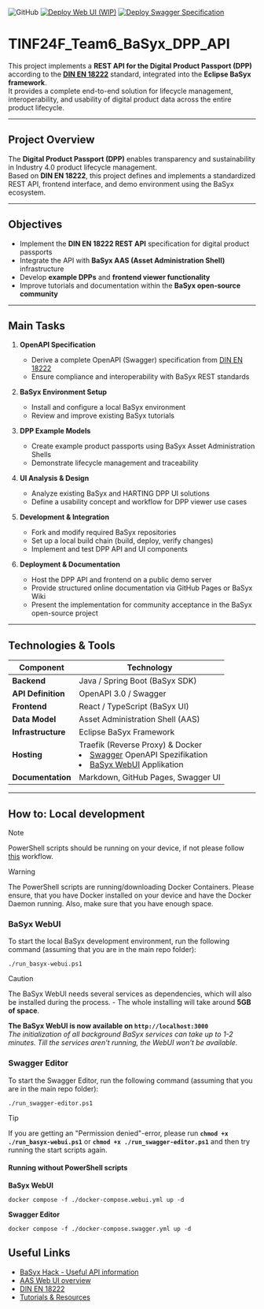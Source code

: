 ![GitHub](https://img.shields.io/github/license/eclipse-basyx/basyx-aas-web-ui) [![Deploy Web UI (WIP)](https://github.com/DHBW-TINF24F/Team6-BaSyx-DPP-API/actions/workflows/deploy_webui.yml/badge.svg?branch=main)](https://github.com/DHBW-TINF24F/Team6-BaSyx-DPP-API/actions/workflows/deploy_webui.yml) [![Deploy Swagger Specification](https://github.com/DHBW-TINF24F/Team6-BaSyx-DPP-API/actions/workflows/deploy_swagger.yml/badge.svg)](https://github.com/DHBW-TINF24F/Team6-BaSyx-DPP-API/actions/workflows/deploy_swagger.yml)

#   TINF24F_Team6_BaSyx_DPP_API


This project implements a **REST API for the Digital Product Passport (DPP)** according to the [**DIN EN 18222**](PROJECT/DIN_EN_18222_Draft.pdf) standard, integrated into the **Eclipse BaSyx framework**.  
It provides a complete end-to-end solution for lifecycle management, interoperability, and usability of digital product data across the entire product lifecycle.

---

## Project Overview

The **Digital Product Passport (DPP)** enables transparency and sustainability in Industry 4.0 product lifecycle management.  
Based on **DIN EN 18222**, this project defines and implements a standardized REST API, frontend interface, and demo environment using the BaSyx ecosystem.

---

## Objectives

- Implement the **DIN EN 18222 REST API** specification for digital product passports  
- Integrate the API with **BaSyx AAS (Asset Administration Shell)** infrastructure  
- Develop **example DPPs** and **frontend viewer functionality**  
- Improve tutorials and documentation within the **BaSyx open-source community**

---

## Main Tasks

1. **OpenAPI Specification**  
   - Derive a complete OpenAPI (Swagger) specification from [DIN EN 18222](PROJECT/DIN_EN_18222_Draft.pdf)  
   - Ensure compliance and interoperability with BaSyx REST standards  

2. **BaSyx Environment Setup**  
   - Install and configure a local BaSyx environment  
   - Review and improve existing BaSyx tutorials  

3. **DPP Example Models**  
   - Create example product passports using BaSyx Asset Administration Shells  
   - Demonstrate lifecycle management and traceability  

4. **UI Analysis & Design**  
   - Analyze existing BaSyx and HARTING DPP UI solutions  
   - Define a usability concept and workflow for DPP viewer use cases  

5. **Development & Integration**  
   - Fork and modify required BaSyx repositories  
   - Set up a local build chain (build, deploy, verify changes)  
   - Implement and test DPP API and UI components  

6. **Deployment & Documentation**  
   - Host the DPP API and frontend on a public demo server  
   - Provide structured online documentation via GitHub Pages or BaSyx Wiki  
   - Present the implementation for community acceptance in the BaSyx open-source project

---

## Technologies & Tools

| Component | Technology |
|------------|-------------|
| **Backend** | Java / Spring Boot (BaSyx SDK) |
| **API Definition** | OpenAPI 3.0 / Swagger |
| **Frontend** | React / TypeScript (BaSyx UI) |
| **Data Model** | Asset Administration Shell (AAS) |
| **Infrastructure** | Eclipse BaSyx Framework |
| **Hosting** | <div>Traefik (Reverse Proxy) & Docker<br><li> [Swagger](https://srv01.noah-becker.de/uni/swe/swagger/) OpenAPI Spezifikation<br><li> [BaSyx WebUI](https://srv01.noah-becker.de/uni/swe/app/) Applikation</div> |
| **Documentation** | Markdown, GitHub Pages, Swagger UI |

---

## How to: Local development
> [!NOTE]
> PowerShell scripts should be running on your device, if not please follow [this](#running-without-powershell-scripts) workflow.

> [!WARNING]
> The PowerShell scripts are running/downloading Docker Containers. Please ensure, that you have Docker installed on your device and have the Docker Daemon running. Also, make sure that you have enough space.

### BaSyx WebUI
To start the local BaSyx development environment, run the following command (assuming that you are in the main repo folder):
```
./run_basyx-webui.ps1
```
> [!CAUTION]
> The BaSyx WebUI needs several services as dependencies, which will also be installed during the process. - The whole installing will take around **5GB of space**.

**The BaSyx WebUI is now available on `http://localhost:3000`**<br>
*The initialization of all background BaSyx services can take up to 1-2 minutes. Till the services aren't running, the WebUI won't be available.*

### Swagger Editor
To start the Swagger Editor, run the following command (assuming that you are in the main repo folder):
```
./run_swagger-editor.ps1
```

> [!TIP]
> If you are getting an "Permission denied"-error, please run **`chmod +x ./run_basyx-webui.ps1`** or **`chmod +x ./run_swagger-editor.ps1`** and then try running the start scripts again.

#### Running without PowerShell scripts
**BaSyx WebUI**
```
docker compose -f ./docker-compose.webui.yml up -d
```

**Swagger Editor**
```
docker compose -f ./docker-compose.swagger.yml up -d
```

## Useful Links
-   [BaSyx Hack - Useful API information](https://basyxhack.iese.de/docs.html#gettingstarted)
-   [AAS Web UI overview](https://wiki.basyx.org/en/latest/content/user_documentation/basyx_components/web_ui/index.html)
-   [DIN EN 18222](PROJECT/DIN_EN_18222_Draft.pdf)
-   [Tutorials & Resources](https://github.com/DHBW-TINF24F/.github/blob/main/Tutorials.md)
